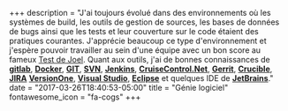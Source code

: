 +++
description = "J'ai toujours évolué dans des environnements où les systèmes de build, les outils de gestion de sources, les bases de données de bugs ainsi que les tests et leur couverture sur le code étaient des pratiques courantes. J'apprécie beaucoup ce type d'environnement et j'espère pouvoir travailler au sein d'une équipe avec un bon score au fameux [Test de Joel](https://www.joelonsoftware.com/2000/08/09/the-joel-test-12-steps-to-better-code/). Quant aux outils, j'ai de bonnes connaissances de [**gitlab**](https://about.gitlab.com/community/), [**Docker**](https://www.docker.com/), [**GIT**](https://git-scm.com/), [**SVN**](https://subversion.apache.org/), [**Jenkins**](https://jenkins.io/), [**CruiseControl.Net**](http://www.cruisecontrolnet.org/), [**Gerrit**](https://www.gerritcodereview.com/), [**Crucible**](https://www.atlassian.com/software/crucible), [**JIRA**](https://www.atlassian.com/software/jira) [**VersionOne**](https://www.versionone.com/), [**Visual Studio**](https://www.visualstudio.com/), [**Eclipse**](https://eclipse.org/) et quelques IDE de [**JetBrains**](https://www.jetbrains.com/)."
date = "2017-03-26T18:40:53-05:00"
title = "Génie logiciel"
fontawesome_icon = "fa-cogs"
+++
